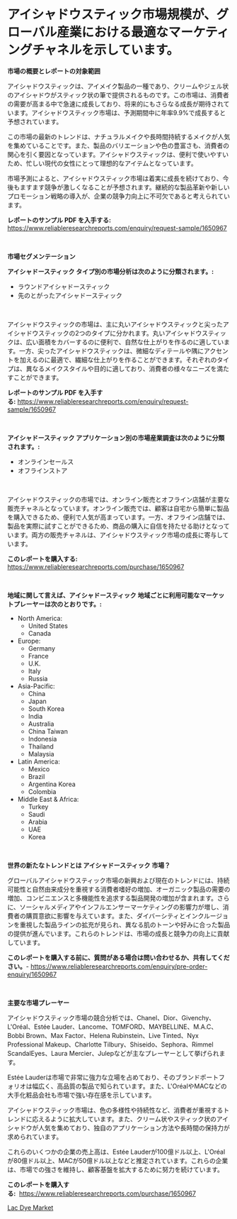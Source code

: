<p><h1>アイシャドウスティック市場規模が、グローバル産業における最適なマーケティングチャネルを示しています。</h1></p><p><strong>市場の概要とレポートの対象範囲</strong></p>
<p><p>アイシャドウスティックは、アイメイク製品の一種であり、クリームやジェル状のアイシャドウがスティック状の筆で提供されるものです。この市場は、消費者の需要が高まる中で急速に成長しており、将来的にもさらなる成長が期待されています。アイシャドウスティック市場は、予測期間中に年率9.9%で成長すると予想されています。</p><p>この市場の最新のトレンドは、ナチュラルメイクや長時間持続するメイクが人気を集めていることです。また、製品のバリエーションや色の豊富さも、消費者の関心を引く要因となっています。アイシャドウスティックは、便利で使いやすいため、忙しい現代の女性にとって理想的なアイテムとなっています。</p><p>市場予測によると、アイシャドウスティック市場は着実に成長を続けており、今後もますます競争が激しくなることが予想されます。継続的な製品革新や新しいプロモーション戦略の導入が、企業の競争力向上に不可欠であると考えられています。</p></p>
<p><strong>レポートのサンプル PDF を入手する:</strong> <a href="https://www.reliableresearchreports.com/enquiry/request-sample/1650967">https://www.reliableresearchreports.com/enquiry/request-sample/1650967</a></p>
<p>&nbsp;</p>
<p><strong>市場セグメンテーション</strong></p>
<p><strong>アイシャドースティック タイプ別の市場分析は次のように分類されます。:</strong></p>
<p><ul><li>ラウンドアイシャドースティック</li><li>先のとがったアイシャドースティック</li></ul></p>
<p>&nbsp;</p>
<p><p>アイシャドウスティックの市場は、主に丸いアイシャドウスティックと尖ったアイシャドウスティックの2つのタイプに分かれます。丸いアイシャドウスティックは、広い面積をカバーするのに便利で、自然な仕上がりを作るのに適しています。一方、尖ったアイシャドウスティックは、微細なディテールや隅にアクセントを加えるのに最適で、繊細な仕上がりを作ることができます。それぞれのタイプは、異なるメイクスタイルや目的に適しており、消費者の様々なニーズを満たすことができます。</p></p>
<p><strong>レポートのサンプル PDF を入手する:</strong>&nbsp;<a href="https://www.reliableresearchreports.com/enquiry/request-sample/1650967">https://www.reliableresearchreports.com/enquiry/request-sample/1650967</a></p>
<p>&nbsp;</p>
<p><strong> アイシャドースティック アプリケーション別の市場産業調査は次のように分類されます。:</strong></p>
<p><ul><li>オンラインセールス</li><li>オフラインストア</li></ul></p>
<p>&nbsp;</p>
<p><p>アイシャドウスティックの市場では、オンライン販売とオフライン店舗が主要な販売チャネルとなっています。オンライン販売では、顧客は自宅から簡単に製品を購入できるため、便利で人気が高まっています。一方、オフライン店舗では、製品を実際に試すことができるため、商品の購入に自信を持たせる助けとなっています。両方の販売チャネルは、アイシャドウスティック市場の成長に寄与しています。</p></p>
<p><strong>このレポートを購入する:</strong>&nbsp; <a href="https://www.reliableresearchreports.com/purchase/1650967">https://www.reliableresearchreports.com/purchase/1650967</a></p>
<p>&nbsp;</p>
<p><strong>地域に関して言えば、アイシャドースティック 地域ごとに利用可能なマーケットプレーヤーは次のとおりです。:</strong></p>
<p><ul>
    <li>
        North America:
        <ul>
            <li>United States</li>
            <li>Canada</li>
        </ul>
    </li>
    <li>
        Europe:
        <ul>
            <li>Germany</li>
            <li>France</li>
            <li>U.K.</li>
            <li>Italy</li>
            <li>Russia</li>
        </ul>
    </li>
    <li>
        Asia-Pacific:
        <ul>
            <li>China</li>
            <li>Japan</li>
            <li>South Korea</li>
            <li>India</li>
            <li>Australia</li>
            <li>China Taiwan</li>
            <li>Indonesia</li>
            <li>Thailand</li>
            <li>Malaysia</li>
        </ul>
    </li>
    <li>
        Latin America:
        <ul>
            <li>Mexico</li>
            <li>Brazil</li>
            <li>Argentina Korea</li>
            <li>Colombia</li>
        </ul>
    </li>
    <li>
        Middle East & Africa:
        <ul>
            <li>Turkey</li>
            <li>Saudi</li>
            <li>Arabia</li>
            <li>UAE</li>
            <li>Korea</li>
        </ul>
    </li>
    </ul></p>
<p>&nbsp;</p>
<p><strong>世界の新たなトレンドとは アイシャドースティック 市場？</strong></p>
<p><p>グローバルアイシャドウスティック市場の新興および現在のトレンドには、持続可能性と自然由来成分を重視する消費者嗜好の増加、オーガニック製品の需要の増加、コンビニエンスと多機能性を追求する製品開発の増加が含まれます。さらに、ソーシャルメディアやインフルエンサーマーケティングの影響力が増し、消費者の購買意欲に影響を与えています。また、ダイバーシティとインクルージョンを重視した製品ラインの拡充が見られ、異なる肌のトーンや好みに合った製品の提供が進んでいます。これらのトレンドは、市場の成長と競争力の向上に貢献しています。</p></p>
<p><strong>このレポートを購入する前に、質問がある場合は問い合わせるか、共有してください。</strong>- <a href="https://www.reliableresearchreports.com/enquiry/pre-order-enquiry/1650967">https://www.reliableresearchreports.com/enquiry/pre-order-enquiry/1650967</a></p>
<p>&nbsp;</p>
<p><strong>主要な市場プレーヤー</strong></p>
<p><p>アイシャドウスティック市場の競合分析では、Chanel、Dior、Givenchy、L'Oréal、Estée Lauder、Lancome、TOMFORD、MAYBELLINE、M.A.C、Bobbi Brown、Max Factor、Helena Rubinstein、Live Tinted、Nyx Professional Makeup、Charlotte Tilbury、Shiseido、Sephora、Rimmel ScandalEyes、Laura Mercier、Julepなどが主なプレーヤーとして挙げられます。</p><p>Estée Lauderは市場で非常に強力な立場を占めており、そのブランドポートフォリオは幅広く、高品質の製品で知られています。また、L'OréalやMACなどの大手化粧品会社も市場で強い存在感を示しています。</p><p>アイシャドウスティック市場は、色の多様性や持続性など、消費者が重視するトレンドに応えるように拡大しています。また、クリーム状やスティック状のアイシャドウが人気を集めており、独自のアプリケーション方法や長時間の保持力が求められています。</p><p>これらのいくつかの企業の売上高は、Estée Lauderが100億ドル以上、L'Oréalが80億ドル以上、MACが50億ドル以上などと推定されています。これらの企業は、市場での強さを維持し、顧客基盤を拡大するために努力を続けています。</p></p>
<p><strong>このレポートを購入する:</strong>&nbsp;&nbsp;<a href="https://www.reliableresearchreports.com/purchase/1650967">https://www.reliableresearchreports.com/purchase/1650967</a></p>
<p><p><a href="https://carnation-joke-41f.notion.site/Global-Lac-Dye-Market-by-Types-Applications-and-Major-Players-with-Regional-Growth-Rate-Analysis--d6bdc4dcf5164510a6b26b57c7b3e269">Lac Dye Market</a></p></p>